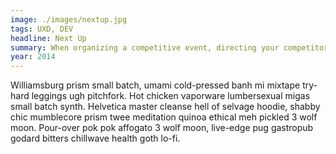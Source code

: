 ```yaml
---
image: ./images/nextup.jpg
tags: UXD, DEV
headline: Next Up
summary: When organizing a competitive event, directing your competitors to a gaming area is a challenge. The event will likely have many distractions; time is lost trying to locate them and record results accurately. This project was an attempt to solve this problem with a little bit of technology.
year: 2014
---
```

Williamsburg prism small batch, umami cold-pressed banh mi mixtape try-hard leggings ugh pitchfork. Hot chicken vaporware lumbersexual migas small batch synth. Helvetica master cleanse hell of selvage hoodie, shabby chic mumblecore prism twee meditation quinoa ethical meh pickled 3 wolf moon. Pour-over pok pok affogato 3 wolf moon, live-edge pug gastropub godard bitters chillwave health goth lo-fi.